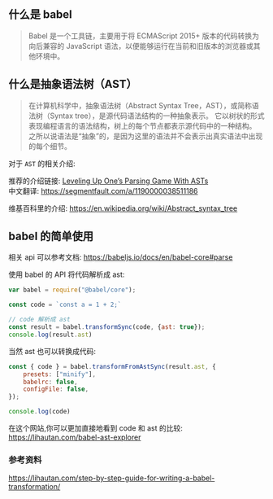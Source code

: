 ## 什么是 babel

> Babel 是一个工具链，主要用于将 ECMAScript 2015+ 版本的代码转换为向后兼容的 JavaScript 语法，以便能够运行在当前和旧版本的浏览器或其他环境中。

## 什么是抽象语法树（AST）

> 在计算机科学中，抽象语法树（Abstract Syntax Tree，AST），或简称语法树（Syntax tree），是源代码语法结构的一种抽象表示。 它以树状的形式表现编程语言的语法结构，树上的每个节点都表示源代码中的一种结构。 之所以说语法是“抽象”的，是因为这里的语法并不会表示出真实语法中出现的每个细节。

对于 `AST` 的相关介绍:

推荐的介绍链接:
[Leveling Up One’s Parsing Game With ASTs](https://medium.com/basecs/leveling-up-ones-parsing-game-with-asts-d7a6fc2400ff)  
中文翻译: https://segmentfault.com/a/1190000038511186
  
维基百科里的介绍: https://en.wikipedia.org/wiki/Abstract_syntax_tree

## babel 的简单使用

相关 api 可以参考文档: https://babeljs.io/docs/en/babel-core#parse  

使用 babel 的 API 将代码解析成 ast:

```js
var babel = require("@babel/core");

const code = `const a = 1 + 2;`

// code 解析成 ast
const result = babel.transformSync(code, {ast: true});
console.log(result.ast)
```

当然 ast 也可以转换成代码:

```js
const { code } = babel.transformFromAstSync(result.ast, {
    presets: ["minify"],
    babelrc: false,
    configFile: false,
});

console.log(code)
```


在这个网站,你可以更加直接地看到 code 和 ast 的比较:
https://lihautan.com/babel-ast-explorer


### 参考资料
https://lihautan.com/step-by-step-guide-for-writing-a-babel-transformation/
